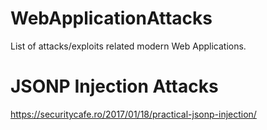 # WebApplicationAttacks
List of attacks/exploits related modern Web Applications.

# JSONP Injection Attacks
https://securitycafe.ro/2017/01/18/practical-jsonp-injection/
